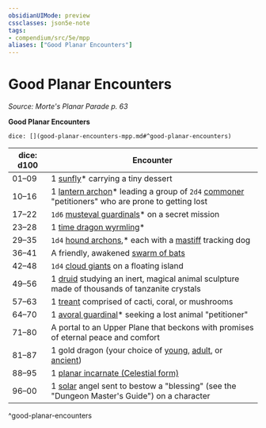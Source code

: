 ```yaml
---
obsidianUIMode: preview
cssclasses: json5e-note
tags:
- compendium/src/5e/mpp
aliases: ["Good Planar Encounters"]
---
```

# Good Planar Encounters
*Source: Morte's Planar Parade p. 63* 

**Good Planar Encounters**

`dice: [](good-planar-encounters-mpp.md#^good-planar-encounters)`

| dice: d100 | Encounter |
|------------|-----------|
| 01–09 | 1 [sunfly](Mechanics/bestiary/celestial/sunfly-mpp.md)* carrying a tiny dessert |
| 10–16 | 1 [lantern archon](Mechanics/bestiary/celestial/lantern-archon-mpp.md)* leading a group of `2d4` [commoner](Mechanics/bestiary/humanoid/commoner.md) "petitioners" who are prone to getting lost |
| 17–22 | `1d6` [musteval guardinals](Mechanics/bestiary/celestial/musteval-guardinal-mpp.md)* on a secret mission |
| 23–28 | 1 [time dragon wyrmling](Mechanics/bestiary/dragon/time-dragon-wyrmling-mpp.md)* |
| 29–35 | `1d4` [hound archons](Mechanics/bestiary/celestial/hound-archon-mpp.md),* each with a [mastiff](Mechanics/bestiary/beast/mastiff.md) tracking dog |
| 36–41 | A friendly, awakened [swarm of bats](Mechanics/bestiary/beast/swarm-of-bats.md) |
| 42–48 | `1d4` [cloud giants](Mechanics/bestiary/giant/cloud-giant.md) on a floating island |
| 49–56 | 1 [druid](Mechanics/bestiary/humanoid/druid.md) studying an inert, magical animal sculpture made of thousands of tanzanite crystals |
| 57–63 | 1 [treant](Mechanics/bestiary/plant/treant.md) comprised of cacti, coral, or mushrooms |
| 64–70 | 1 [avoral guardinal](Mechanics/bestiary/celestial/avoral-guardinal-mpp.md)* seeking a lost animal "petitioner" |
| 71–80 | A portal to an Upper Plane that beckons with promises of eternal peace and comfort |
| 81–87 | 1 gold dragon (your choice of [young](Mechanics/bestiary/dragon/young-gold-dragon.md), [adult](Mechanics/bestiary/dragon/adult-gold-dragon.md), or [ancient](Mechanics/bestiary/dragon/ancient-gold-dragon.md)) |
| 88–95 | 1 [planar incarnate (Celestial form)](Mechanics/bestiary//planar-incarnate-mpp.md) |
| 96–00 | 1 [solar](Mechanics/bestiary/celestial/solar.md) angel sent to bestow a "blessing" (see the "Dungeon Master's Guide") on a character |
^good-planar-encounters